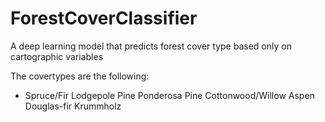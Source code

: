 # ForestCoverClassifier


A deep learning model that predicts forest cover type based only on cartographic variables

The covertypes are the following:

* Spruce/Fir
Lodgepole Pine
Ponderosa Pine
Cottonwood/Willow
Aspen
Douglas-fir
Krummholz

